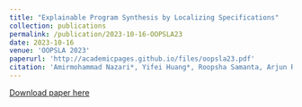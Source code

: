 ```yaml
---
title: "Explainable Program Synthesis by Localizing Specifications"
collection: publications
permalink: /publication/2023-10-16-OOPSLA23
date: 2023-10-16
venue: 'OOPSLA 2023'
paperurl: 'http://academicpages.github.io/files/oopsla23.pdf'
citation: 'Amirmohammad Nazari*, Yifei Huang*, Roopsha Samanta, Arjun Radhakrishna, and Mukund Raghothaman. 2023. Explainable Program Synthesis by Localizing Specifications. Proc. ACM Program. Lang. 7, OOPSLA2, Article 298 (October 2023)'
---
```


[Download paper here](http://www.yifei-h.com/files/paper1.pdf)

